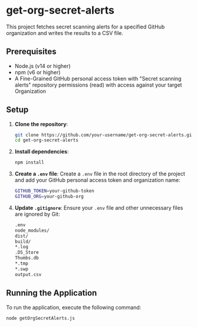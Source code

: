# get-org-secret-alerts

This project fetches secret scanning alerts for a specified GitHub organization and writes the results to a CSV file.

## Prerequisites

- Node.js (v14 or higher)
- npm (v6 or higher)
- A Fine-Grained GitHub personal access token with "Secret scanning alerts" repository permissions (read) with access against your target Organization

## Setup

1. **Clone the repository**:
    ```sh
    git clone https://github.com/your-username/get-org-secret-alerts.git
    cd get-org-secret-alerts
    ```

2. **Install dependencies**:
    ```sh
    npm install
    ```

3. **Create a `.env` file**:
    Create a `.env` file in the root directory of the project and add your GitHub personal access token and organization name:
    ```sh
    GITHUB_TOKEN=your-github-token
    GITHUB_ORG=your-github-org
    ```

4. **Update `.gitignore`**:
    Ensure your `.env` file and other unnecessary files are ignored by Git:
    ```sh
    .env
    node_modules/
    dist/
    build/
    *.log
    .DS_Store
    Thumbs.db
    *.tmp
    *.swp
    output.csv
    ```

## Running the Application

To run the application, execute the following command:
```sh
node getOrgSecretAlerts.js